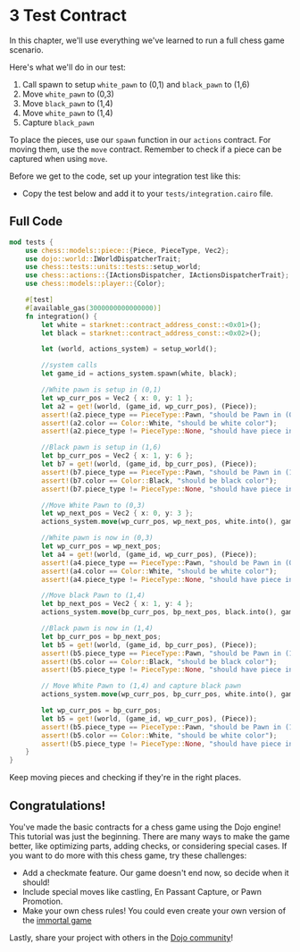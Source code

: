 # 3 Test Contract

In this chapter, we'll use everything we've learned to run a full chess game scenario.

Here's what we'll do in our test:

1. Call spawn to setup `white_pawn` to (0,1) and `black_pawn` to (1,6)
2. Move `white_pawn` to (0,3)
3. Move `black_pawn` to (1,4)
4. Move `white_pawn` to (1,4)
5. Capture `black_pawn`

To place the pieces, use our `spawn` function in our `actions` contract. For moving them, use the `move` contract. Remember to check if a piece can be captured when using `move`.

Before we get to the code, set up your integration test like this:

-   Copy the test below and add it to your `tests/integration.cairo` file.

## Full Code

```rust
mod tests {
    use chess::models::piece::{Piece, PieceType, Vec2};
    use dojo::world::IWorldDispatcherTrait;
    use chess::tests::units::tests::setup_world;
    use chess::actions::{IActionsDispatcher, IActionsDispatcherTrait};
    use chess::models::player::{Color};

    #[test]
    #[available_gas(3000000000000000)]
    fn integration() {
        let white = starknet::contract_address_const::<0x01>();
        let black = starknet::contract_address_const::<0x02>();

        let (world, actions_system) = setup_world();

        //system calls
        let game_id = actions_system.spawn(white, black);

        //White pawn is setup in (0,1)
        let wp_curr_pos = Vec2 { x: 0, y: 1 };
        let a2 = get!(world, (game_id, wp_curr_pos), (Piece));
        assert!(a2.piece_type == PieceType::Pawn, "should be Pawn in (0,1)");
        assert!(a2.color == Color::White, "should be white color");
        assert!(a2.piece_type != PieceType::None, "should have piece in (0,1)");

        //Black pawn is setup in (1,6)
        let bp_curr_pos = Vec2 { x: 1, y: 6 };
        let b7 = get!(world, (game_id, bp_curr_pos), (Piece));
        assert!(b7.piece_type == PieceType::Pawn, "should be Pawn in (1,6)");
        assert!(b7.color == Color::Black, "should be black color");
        assert!(b7.piece_type != PieceType::None, "should have piece in (1,6)");

        //Move White Pawn to (0,3)
        let wp_next_pos = Vec2 { x: 0, y: 3 };
        actions_system.move(wp_curr_pos, wp_next_pos, white.into(), game_id);

        //White pawn is now in (0,3)
        let wp_curr_pos = wp_next_pos;
        let a4 = get!(world, (game_id, wp_curr_pos), (Piece));
        assert!(a4.piece_type == PieceType::Pawn, "should be Pawn in (0,3)");
        assert!(a4.color == Color::White, "should be white color");
        assert!(a4.piece_type != PieceType::None, "should have piece in (0,3)");

        //Move black Pawn to (1,4)
        let bp_next_pos = Vec2 { x: 1, y: 4 };
        actions_system.move(bp_curr_pos, bp_next_pos, black.into(), game_id);

        //Black pawn is now in (1,4)
        let bp_curr_pos = bp_next_pos;
        let b5 = get!(world, (game_id, bp_curr_pos), (Piece));
        assert!(b5.piece_type == PieceType::Pawn, "should be Pawn in (1,4)");
        assert!(b5.color == Color::Black, "should be black color");
        assert!(b5.piece_type != PieceType::None, "should have piece in (1,4)");

        // Move White Pawn to (1,4) and capture black pawn
        actions_system.move(wp_curr_pos, bp_curr_pos, white.into(), game_id);

        let wp_curr_pos = bp_curr_pos;
        let b5 = get!(world, (game_id, wp_curr_pos), (Piece));
        assert!(b5.piece_type == PieceType::Pawn, "should be Pawn in (1,4)");
        assert!(b5.color == Color::White, "should be white color");
        assert!(b5.piece_type != PieceType::None, "should have piece in (1,4)");
    }
}
```

Keep moving pieces and checking if they're in the right places.

## Congratulations!

You've made the basic contracts for a chess game using the Dojo engine! This tutorial was just the beginning. There are many ways to make the game better, like optimizing parts, adding checks, or considering special cases. If you want to do more with this chess game, try these challenges:

-   Add a checkmate feature. Our game doesn't end now, so decide when it should!
-   Include special moves like castling, En Passant Capture, or Pawn Promotion.
-   Make your own chess rules! You could even create your own version of the [immortal game](https://immortal.game/)

Lastly, share your project with others in the [Dojo community](https://discord.gg/akd2yfuRS3)!
